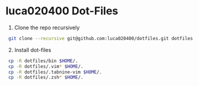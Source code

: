 luca020400 Dot-Files
=====================
 
 1. Clone the repo recursively
 
```bash
 git clone --recursive git@github.com:luca020400/dotfiles.git dotfiles
```

2. Install dot-files

```bash
 cp -R dotfiles/bin $HOME/.
 cp -R dotfiles/.vim* $HOME/.
 cp -R dotfiles/.tabnine-vim $HOME/.
 cp -R dotfiles/.zsh* $HOME/.
```
